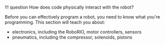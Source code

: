 !!! question
    How does code physically interact with the robot?

Before you can effectively program a robot, you need to know what you're programming. This section will teach you about:

- electronics, including the RoboRIO, motor controllers, sensors
- pneumatics, including the compressor, solenoids, pistons